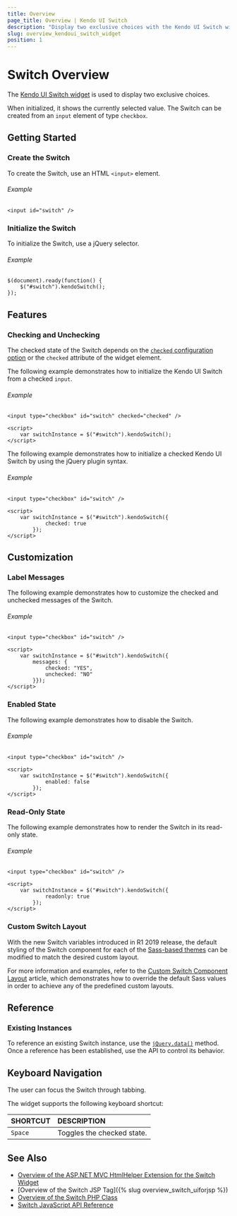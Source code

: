```yaml
---
title: Overview
page_title: Overview | Kendo UI Switch
description: "Display two exclusive choices with the Kendo UI Switch widget."
slug: overview_kendoui_switch_widget
position: 1
---
```


# Switch Overview

The [Kendo UI Switch widget](http://demos.telerik.com/kendo-ui/switch) is used to display two exclusive choices.

When initialized, it shows the currently selected value. The Switch can be created from an `input` element of type `checkbox`.

## Getting Started

### Create the Switch

To create the Switch, use an HTML `<input>` element.

###### Example

    <input id="switch" />

### Initialize the Switch

To initialize the Switch, use a jQuery selector.

###### Example

    $(document).ready(function() {
        $("#switch").kendoSwitch();
    });

## Features

### Checking and Unchecking

The checked state of the Switch depends on the [`checked` configuration option](/api/javascript/ui/switch#checked) or the `checked` attribute of the widget element.

The following example demonstrates how to initialize the Kendo UI Switch from a checked `input`.

###### Example

    <input type="checkbox" id="switch" checked="checked" />

    <script>
        var switchInstance = $("#switch").kendoSwitch();
    </script>

The following example demonstrates how to initialize a checked Kendo UI Switch by using the jQuery plugin syntax.

###### Example

    <input type="checkbox" id="switch" />

    <script>
        var switchInstance = $("#switch").kendoSwitch({
                checked: true
            });
    </script>

## Customization

### Label Messages

The following example demonstrates how to customize the checked and unchecked messages of the Switch.

###### Example

    <input type="checkbox" id="switch" />

    <script>
        var switchInstance = $("#switch").kendoSwitch({
            messages: {
                checked: "YES",
                unchecked: "NO"
            }});
    </script>

### Enabled State

The following example demonstrates how to disable the Switch.

###### Example

    <input type="checkbox" id="switch" />

    <script>
        var switchInstance = $("#switch").kendoSwitch({
                enabled: false
            });
    </script>

### Read-Only State

The following example demonstrates how to render the Switch in its read-only state.

###### Example

    <input type="checkbox" id="switch" />

    <script>
        var switchInstance = $("#switch").kendoSwitch({
                readonly: true
            });
    </script>

### Custom Switch Layout

With the new Switch variables introduced in R1 2019 release, the default styling of the Switch component for each of the [Sass-based themes](/kendo-ui/styles-and-layout/sass-themes) can be modified to match the desired custom layout.

For more information and examples, refer to the [Custom Switch Component Layout](https://github.com/telerik/kendo-themes/wiki/Change-the-Switch-Layout) article, which demonstrates how to override the default Sass values in order to achieve any of the predefined custom layouts.

## Reference

### Existing Instances

To reference an existing Switch instance, use the [`jQuery.data()`](http://api.jquery.com/jQuery.data/) method. Once a reference has been established, use the API to control its behavior.

## Keyboard Navigation

The user can focus the Switch through tabbing.

The widget supports the following keyboard shortcut:

| SHORTCUT						          | DESCRIPTION				                                 |
|:---                           |:---                                                |
|`Space`                        | Toggles the checked state.                         |

## See Also

* [Overview of the ASP.NET MVC HtmlHelper Extension for the Switch Widget](/aspnet-mvc/helpers/switch/overview)
* [Overview of the Switch JSP Tag]({% slug overview_switch_uiforjsp %})
* [Overview of the Switch PHP Class](/php/widgets/switch/overview)
* [Switch JavaScript API Reference](/api/javascript/ui/switch)
